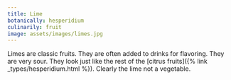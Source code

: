 ```yaml
---
title: Lime
botanically: hesperidium
culinarily: fruit
image: assets/images/limes.jpg
---
```

Limes are classic fruits. They are often added to drinks for flavoring. They are very sour. They look just like the rest of the [citrus fruits]({% link _types/hesperidium.html %}). Clearly the lime not a vegetable.